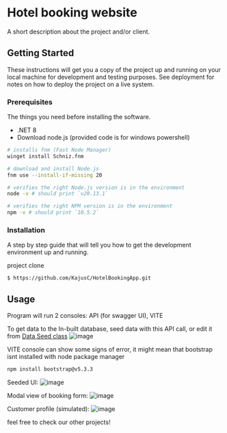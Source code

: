 # Hotel booking website

A short description about the project and/or client.

## Getting Started

These instructions will get you a copy of the project up and running on your local machine for development and testing purposes. See deployment for notes on how to deploy the project on a live system.

### Prerequisites

The things you need before installing the software.

* .NET 8
* Download node.js
  (provided code is for windows powershell)
```bash
# installs fnm (Fast Node Manager)
winget install Schniz.fnm

# download and install Node.js
fnm use --install-if-missing 20

# verifies the right Node.js version is in the environment
node -v # should print `v20.13.1`

# verifies the right NPM version is in the environment
npm -v # should print `10.5.2`
```

### Installation

A step by step guide that will tell you how to get the development environment up and running.

project clone 
```
$ https://github.com/KajusC/HotelBookingApp.git
```

## Usage

Program will run 2 consoles: API (for swagger UI), VITE

To get data to the In-built database, seed data with this API call, or edit it from [Data Seed class](https://github.com/KajusC/HotelBookingApp/blob/master/HotelBookingApp.Server/Data/DBInitializer.cs)
![image](https://github.com/KajusC/HotelBookingApp/assets/42713684/fea63dad-323b-4c98-9043-677d92780fbf)

VITE console can show some signs of error, it might mean that bootstrap isnt installed with node package manager
```bash
npm install bootstrap@v5.3.3
```

Seeded UI: ![image](https://github.com/KajusC/HotelBookingApp/assets/42713684/93ab0a4b-b15b-4b34-8b7e-8c112715bf85)

Modal view of booking form: ![image](https://github.com/KajusC/HotelBookingApp/assets/42713684/c6d276c2-f256-47db-ab0b-b9b2d48de47f)

Customer profile (simulated): ![image](https://github.com/KajusC/HotelBookingApp/assets/42713684/8df98966-4849-49dd-b10d-fe6430870e6f)

feel free to check our other projects!

